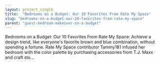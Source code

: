 ```yaml
---
layout: project_single
title:  "Bedrooms on a Budget: Our 10 Favorites From Rate My Space"
slug: "bedrooms-on-a-budget-our-10-favorites-from-rate-my-space"
parent: "guest-bedroom-makeover-on-a-budget"
---
```

Bedrooms on a Budget: Our 10 Favorites From Rate My Space: Achieve a design trend, like everyone's favorite brown and blue combination, without spending a fortune. Rate My Space contributor  Tammy181 infused her bedroom with the color palette by purchasing accessories from T.J. Maxx and craft sto...